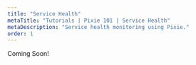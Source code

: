 ```yaml
---
title: "Service Health"
metaTitle: "Tutorials | Pixie 101 | Service Health"
metaDescription: "Service health monitoring using Pixie."
order: 1
---
```


Coming Soon!